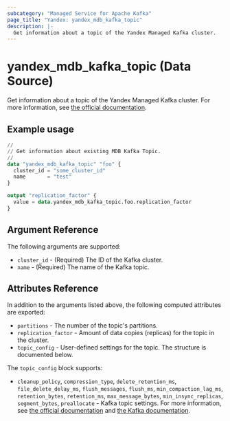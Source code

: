 ```yaml
---
subcategory: "Managed Service for Apache Kafka"
page_title: "Yandex: yandex_mdb_kafka_topic"
description: |-
  Get information about a topic of the Yandex Managed Kafka cluster.
---
```


# yandex_mdb_kafka_topic (Data Source)

Get information about a topic of the Yandex Managed Kafka cluster. For more information, see [the official documentation](https://yandex.cloud/docs/managed-kafka/concepts).

## Example usage

```terraform
//
// Get information about existing MDB Kafka Topic.
//
data "yandex_mdb_kafka_topic" "foo" {
  cluster_id = "some_cluster_id"
  name       = "test"
}

output "replication_factor" {
  value = data.yandex_mdb_kafka_topic.foo.replication_factor
}
```

## Argument Reference

The following arguments are supported:

* `cluster_id` - (Required) The ID of the Kafka cluster.
* `name` - (Required) The name of the Kafka topic.

## Attributes Reference

In addition to the arguments listed above, the following computed attributes are exported:

* `partitions` - The number of the topic's partitions.
* `replication_factor` - Amount of data copies (replicas) for the topic in the cluster.
* `topic_config` - User-defined settings for the topic. The structure is documented below.

The `topic_config` block supports:

* `cleanup_policy`, `compression_type`, `delete_retention_ms`, `file_delete_delay_ms`, `flush_messages`, `flush_ms`, `min_compaction_lag_ms`, `retention_bytes`, `retention_ms`, `max_message_bytes`, `min_insync_replicas`, `segment_bytes`, `preallocate` - Kafka topic settings. For more information, see [the official documentation](https://yandex.cloud/docs/managed-kafka/concepts/settings-list#topic-settings) and [the Kafka documentation](https://kafka.apache.org/documentation/#topicconfigs).
